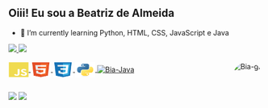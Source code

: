 ## Oiii! Eu sou a Beatriz de Almeida 

- 🌱 I’m currently learning Python, HTML, CSS, JavaScript e Java

<div>
  <a href="https://github.com/B-e-a-t-r-i-z">
  <img height="170em" src="https://github-readme-stats.vercel.app/api?username=B-e-a-t-r-i-z&count_private=true&theme=jolly&include_all_commits=true"/>
  <img height="170em" src="https://github-readme-stats.vercel.app/api/top-langs/?username=B-e-a-t-r-i-z&layout=compact&theme=jolly&show_icons=true&include_all_commits=true&count_private=true"/>
</div>

<div style="display: inline_block"><br>
  <img align="center" alt="Bia-Js" height="30" width="40" src="https://raw.githubusercontent.com/devicons/devicon/master/icons/javascript/javascript-plain.svg">
  <img align="center" alt="Bia-HTML" height="30" width="40" src="https://raw.githubusercontent.com/devicons/devicon/master/icons/html5/html5-original.svg">
  <img align="center" alt="Bia-CSS" height="30" width="40" src="https://raw.githubusercontent.com/devicons/devicon/master/icons/css3/css3-original.svg">
  <img align="center" alt="Bia-Python" height="30" width="40" src="https://raw.githubusercontent.com/devicons/devicon/master/icons/python/python-original.svg">
  <img align="center" alt="Bia-Java" height="30" width="40" src="https://cdn.jsdelivr.net/gh/devicons/devicon/icons/java/java-original.svg">
  <img align="right" alt="Bia-gif" height="150" style="border-radius:50px;" src="https://cdn.discordapp.com/attachments/1067078676744781928/1083397348752904212/GIFPAL-20230125151805.gif">
</div>
  
  ##
 
<div> 
  <a href = "mailto:beatriz.almeida2001@gmail.com"><img src="https://img.shields.io/badge/Microsoft_Outlook-0078D4?style=for-the-badge&logo=microsoft-outlook&logoColor=white" target="_blank"></a>
  <a href="https://linkedin.com/in/beatriz-de-almeida-dev" target="_blank"><img src="https://img.shields.io/badge/-LinkedIn-%230077B5?style=for-the-badge&logo=linkedin&logoColor=white" target="_blank"></a>

